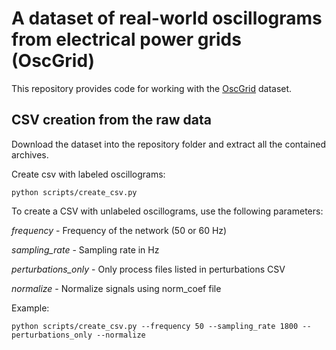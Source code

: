 # A dataset of real-world oscillograms from electrical power grids (OscGrid)

This repository provides code for working with the [OscGrid](https://doi.org/10.6084/m9.figshare.28465427.v5) dataset.

## CSV creation from the raw data

Download the dataset into the repository folder and extract all the contained archives.

Create csv with labeled oscillograms:

```
python scripts/create_csv.py
```
To create a CSV with unlabeled oscillograms, use the following parameters:

<em>frequency</em> - Frequency of the network (50 or 60 Hz)

<em>sampling_rate</em> - Sampling rate in Hz

<em>perturbations_only</em> - Only process files listed in perturbations CSV

<em>normalize</em> - Normalize signals using norm_coef file

Example:

```
python scripts/create_csv.py --frequency 50 --sampling_rate 1800 --perturbations_only --normalize
```
